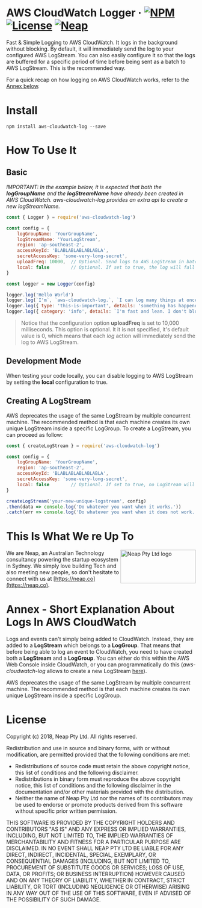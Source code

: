 # AWS CloudWatch Logger &middot;  [![NPM](https://img.shields.io/npm/v/aws-cloudwatch-log.svg?style=flat)](https://www.npmjs.com/package/aws-cloudwatch-log) [![License](https://img.shields.io/badge/License-BSD%203--Clause-blue.svg)](https://opensource.org/licenses/BSD-3-Clause) [![Neap](https://neap.co/img/made_by_neap.svg)](#this-is-what-we-re-up-to)

Fast & Simple Logging to AWS CloudWatch. It logs in the background without blocking. By default, it will immediately send the log to your configured AWS LogStream. You can also easily configure it so that the logs are buffered for a specific period of time before being sent as a batch to AWS LogStream. This is the recommended way. 

For a quick recap on how logging on AWS CloudWatch works, refer to the [Annex below](#annex-short-explanation-about-logs-in-aws-cloudwatch).   

# Install
```
npm install aws-cloudwatch-log --save
```

# How To Use It
## Basic
_IMPORTANT: In the example below, it is expected that both the __logGroupName__ and the __logStreamName__ have already been created in AWS CloudWatch. aws-cloudwatch-log provides an extra api to create a new logStreamName._

```js
const { Logger } = require('aws-cloudwatch-log')

const config = { 
	logGroupName: 'YourGroupName', 
	logStreamName: 'YourLogStream', 
	region: 'ap-southeast-2', 
	accessKeyId: 'BLABLABLABLABLABLA', 
	secretAccessKey: 'some-very-long-secret', 
	uploadFreq: 10000, 	// Optional. Send logs to AWS LogStream in batches after 10 seconds intervals.
	local: false 		// Optional. If set to true, the log will fall back to the standard 'console.log'.
}

const logger = new Logger(config)

logger.log('Hello World')
logger.log(`I'm`, `aws-cloudwatch-log.`, `I can log many things at once, as well as objects as follow:`)
logger.log({ type: 'this-is-important', details: 'something has happened!' })
logger.log({ category: 'info', details: `I'm fast and lean. I don't block, and everything happens in the background!` })
```

> Notice that the configuration option __uploadFreq__ is set to 10,000 milliseconds. This option is optional. It it is not specified, it's default value is 0, which means that each _log_ action will immediately send the log to AWS LogStream.

## Development Mode
When testing your code locally, you can disable logging to AWS LogStream by setting the __local__ configuration to true. 

## Creating A LogStream
AWS deprecates the usage of the same LogStream by multiple concurrent machine. The recommended method is that each machine creates its own unique LogStream inside a specific LogGroup. To create a LogStream, you can proceed as follow:

```js
const { createLogStream } = require('aws-cloudwatch-log')

const config = { 
	logGroupName: 'YourGroupName', 
	region: 'ap-southeast-2', 
	accessKeyId: 'BLABLABLABLABLABLA', 
	secretAccessKey: 'some-very-long-secret', 
	local: false 		// Optional. If set to true, no LogStream will be created.
}

createLogStream('your-new-unique-logstream', config)
.then(data => console.log('Do whatever you want when it works.'))
.catch(err => console.log('Do whatever you want when it does not work.'))
```

# This Is What We re Up To
<a href="https://neap.co" target="_blank"><img src="https://neap.co/img/neap_color_horizontal.png" alt="Neap Pty Ltd logo" title="Neap" height="89" width="200" style="float: right" align="right" /></a>
We are Neap, an Australian Technology consultancy powering the startup ecosystem in Sydney. We simply love building Tech and also meeting new people, so don't hesitate to connect with us at [https://neap.co](https://neap.co).

# Annex - Short Explanation About Logs In AWS CloudWatch
Logs and events can't simply being added to CloudWatch. Instead, they are added to a __LogStream__ which belongs to a __LogGroup__. That means that before being able to log an event to CloudWatch, you need to have created both a __LogStream__ and a __LogGroup__. You can either do this within the AWS Web Console inside CloudWatch, or you can programmatically do this (_aws-cloudwatch-log_ allows to create a new LogStream [here](#creating-a-logstream)).

AWS deprecates the usage of the same LogStream by multiple concurrent machine. The recommended method is that each machine creates its own unique LogStream inside a specific LogGroup.

# License
Copyright (c) 2018, Neap Pty Ltd.
All rights reserved.

Redistribution and use in source and binary forms, with or without modification, are permitted provided that the following conditions are met:
* Redistributions of source code must retain the above copyright notice, this list of conditions and the following disclaimer.
* Redistributions in binary form must reproduce the above copyright notice, this list of conditions and the following disclaimer in the documentation and/or other materials provided with the distribution.
* Neither the name of Neap Pty Ltd nor the names of its contributors may be used to endorse or promote products derived from this software without specific prior written permission.

THIS SOFTWARE IS PROVIDED BY THE COPYRIGHT HOLDERS AND CONTRIBUTORS "AS IS" AND
ANY EXPRESS OR IMPLIED WARRANTIES, INCLUDING, BUT NOT LIMITED TO, THE IMPLIED
WARRANTIES OF MERCHANTABILITY AND FITNESS FOR A PARTICULAR PURPOSE ARE
DISCLAIMED. IN NO EVENT SHALL NEAP PTY LTD BE LIABLE FOR ANY
DIRECT, INDIRECT, INCIDENTAL, SPECIAL, EXEMPLARY, OR CONSEQUENTIAL DAMAGES
(INCLUDING, BUT NOT LIMITED TO, PROCUREMENT OF SUBSTITUTE GOODS OR SERVICES;
LOSS OF USE, DATA, OR PROFITS; OR BUSINESS INTERRUPTION) HOWEVER CAUSED AND
ON ANY THEORY OF LIABILITY, WHETHER IN CONTRACT, STRICT LIABILITY, OR TORT
(INCLUDING NEGLIGENCE OR OTHERWISE) ARISING IN ANY WAY OUT OF THE USE OF THIS
SOFTWARE, EVEN IF ADVISED OF THE POSSIBILITY OF SUCH DAMAGE.
